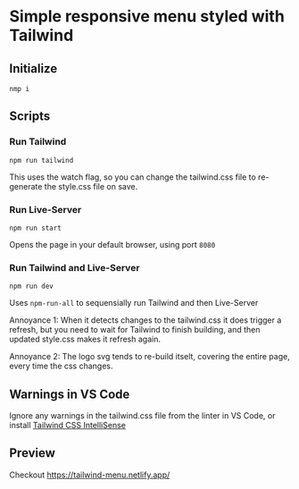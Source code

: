 # Simple responsive menu styled with Tailwind

## Initialize

`nmp i`

## Scripts

### Run Tailwind

`npm run tailwind`

This uses the watch flag, so you can change the tailwind.css file to re-generate the style.css file on save.

### Run Live-Server

`npm run start`

Opens the page in your default browser, using port `8080`

### Run Tailwind and Live-Server

`npm run dev`

Uses `npm-run-all` to sequensially run Tailwind and then Live-Server

Annoyance 1: When it detects changes to the tailwind.css it does trigger a refresh, but you need to wait for Tailwind to finish building, and then updated style.css makes it refresh again. 

Annoyance 2: The logo svg tends to re-build itselt, covering the entire page, every time the css changes.

## Warnings in VS Code

Ignore any warnings in the tailwind.css file from the linter in VS Code, or install [Tailwind CSS IntelliSense](https://marketplace.visualstudio.com/items?itemName=bradlc.vscode-tailwindcss)

## Preview

Checkout https://tailwind-menu.netlify.app/